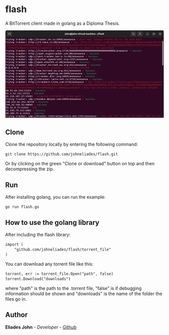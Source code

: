 # flash

A BitTorrent client made in golang as a Diploma Thesis.

![Image of crawler](https://github.com/johneliades/flash/blob/main/preview.png)

## Clone

Clone the repository locally by entering the following command:
```
git clone https://github.com/johneliades/flash.git
```
Or by clicking on the green "Clone or download" button on top and then 
decompressing the zip.

## Run

After installing golang, you can run the example:

```
go run flash.go
```

## How to use the golang library

After including the flash library:
```
import (
	"github.com/johneliades/flash/torrent_file"
)
```

You can download any torrent file like this:
```
torrent, err := torrent_file.Open("path", false)
torrent.Download("downloads")
```
where "path" is the path to the .torrent file, "false" is if
debugging information should be shown and "downloads" is 
the name of the folder the files go in.

## Author

**Eliades John** - *Developer* - [Github](https://github.com/johneliades)
